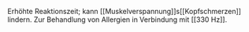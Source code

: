 Erhöhte Reaktionszeit; kann [[Muskelverspannung]]s[[Kopfschmerzen]] lindern.
Zur Behandlung von Allergien in Verbindung mit [[330 Hz]].